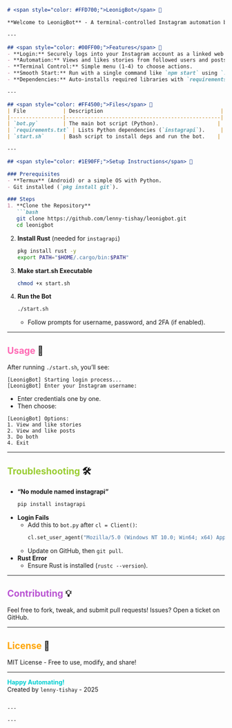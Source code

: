 
```markdown
# <span style="color: #FFD700;">LeonigBot</span> 🤖

**Welcome to LeonigBot** - A terminal-controlled Instagram automation bot designed to view and like stories and posts. Built with love by `lenny-tishay` for seamless use on Termux (Android) or any simple OS!

---

## <span style="color: #00FF00;">Features</span> 🌟
- **Login:** Securely logs into your Instagram account as a linked web device.
- **Automation:** Views and likes stories from followed users and posts from your timeline.
- **Terminal Control:** Simple menu (1-4) to choose actions.
- **Smooth Start:** Run with a single command like `npm start` using `./start.sh`.
- **Dependencies:** Auto-installs required libraries with `requirements.txt`.

---

## <span style="color: #FF4500;">Files</span> 📂
| File            | Description                                      |
|-----------------|--------------------------------------------------|
| `bot.py`        | The main bot script (Python).                   |
| `requirements.txt` | Lists Python dependencies (`instagrapi`).     |
| `start.sh`      | Bash script to install deps and run the bot.    |

---

## <span style="color: #1E90FF;">Setup Instructions</span> 🚀

### Prerequisites
- **Termux** (Android) or a simple OS with Python.
- Git installed (`pkg install git`).

### Steps
1. **Clone the Repository**
   ```bash
   git clone https://github.com/lenny-tishay/leonigbot.git
   cd leonigbot
   ```

2. **Install Rust** (needed for `instagrapi`)
   ```bash
   pkg install rust -y
   export PATH="$HOME/.cargo/bin:$PATH"
   ```

3. **Make start.sh Executable**
   ```bash
   chmod +x start.sh
   ```

4. **Run the Bot**
   ```bash
   ./start.sh
   ```
   - Follow prompts for username, password, and 2FA (if enabled).

---

## <span style="color: #FF69B4;">Usage</span> 🎨
After running `./start.sh`, you’ll see:
```
[LeonigBot] Starting login process...
[LeonigBot] Enter your Instagram username: 
```
- Enter credentials one by one.
- Then choose:
```
[LeonigBot] Options:
1. View and like stories
2. View and like posts
3. Do both
4. Exit
```

---

## <span style="color: #9ACD32;">Troubleshooting</span> 🛠️
- **“No module named instagrapi”**
  ```bash
  pip install instagrapi
  ```
- **Login Fails**
  - Add this to `bot.py` after `cl = Client()`:
    ```python
    cl.set_user_agent("Mozilla/5.0 (Windows NT 10.0; Win64; x64) AppleWebKit/537.36")
    ```
  - Update on GitHub, then `git pull`.
- **Rust Error**
  - Ensure Rust is installed (`rustc --version`).

---

## <span style="color: #BA55D3;">Contributing</span> 💡
Feel free to fork, tweak, and submit pull requests! Issues? Open a ticket on GitHub.

---

## <span style="color: #FFA500;">License</span> 📜
MIT License - Free to use, modify, and share!

---

**<span style="color: #00CED1;">Happy Automating!</span>**  
Created by `lenny-tishay` - 2025
```

---

---
